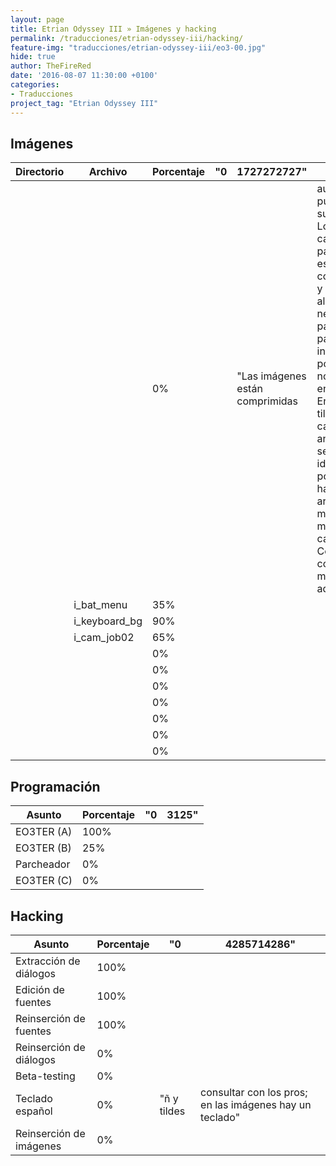 ```yaml
---
layout: page
title: Etrian Odyssey III » Imágenes y hacking
permalink: /traducciones/etrian-odyssey-iii/hacking/
feature-img: "traducciones/etrian-odyssey-iii/eo3-00.jpg"
hide: true
author: TheFireRed
date: '2016-08-07 11:30:00 +0100'
categories:
- Traducciones
project_tag: "Etrian Odyssey III"
---
```


## Imágenes
| Directorio | Archivo       | Porcentaje | "0 | 1727272727"                     |                                                                                                                                                                                                                                                                                                                                            | 
|------------|---------------|------------|----|---------------------------------|--------------------------------------------------------------------------------------------------------------------------------------------------------------------------------------------------------------------------------------------------------------------------------------------------------------------------------------------| 
|            |               | 0%         |    | "Las imágenes están comprimidas |  aunque se pueden sustituir. Los tiles de cada pantalla están combinados y ajustados al ancho necesario para cada palabra en inglés y es posible que no entren en español. En EO1 los tiles cambian de ancho según el idioma. ¿Es posible que haya algún archivo que marque las medidas en cada tile? Consultar con los pros más adelante" | 
|            | i_bat_menu    | 35%        |    |                                 |                                                                                                                                                                                                                                                                                                                                            | 
|            | i_keyboard_bg | 90%        |    |                                 |                                                                                                                                                                                                                                                                                                                                            | 
|            | i_cam_job02   | 65%        |    |                                 |                                                                                                                                                                                                                                                                                                                                            | 
|            |               | 0%         |    |                                 |                                                                                                                                                                                                                                                                                                                                            | 
|            |               | 0%         |    |                                 |                                                                                                                                                                                                                                                                                                                                            | 
|            |               | 0%         |    |                                 |                                                                                                                                                                                                                                                                                                                                            | 
|            |               | 0%         |    |                                 |                                                                                                                                                                                                                                                                                                                                            | 
|            |               | 0%         |    |                                 |                                                                                                                                                                                                                                                                                                                                            | 
|            |               | 0%         |    |                                 |                                                                                                                                                                                                                                                                                                                                            | 
|            |               | 0%         |    |                                 |                                                                                                                                                                                                                                                                                                                                            | 

## Programación
| Asunto     | Porcentaje | "0 | 3125" | 
|------------|------------|----|-------| 
| EO3TER (A) | 100%       |    |       | 
| EO3TER (B) | 25%        |    |       | 
| Parcheador | 0%         |    |       | 
| EO3TER (C) | 0%         |    |       | 

## Hacking
| Asunto                  | Porcentaje | "0          | 4285714286"                                              | 
|-------------------------|------------|-------------|----------------------------------------------------------| 
| Extracción de diálogos  | 100%       |             |                                                          | 
| Edición de fuentes      | 100%       |             |                                                          | 
| Reinserción de fuentes  | 100%       |             |                                                          | 
| Reinserción de diálogos | 0%         |             |                                                          | 
| Beta-testing            | 0%         |             |                                                          | 
| Teclado español         | 0%         | "ñ y tildes |  consultar con los pros; en las imágenes hay un teclado" | 
| Reinserción de imágenes | 0%         |             |                                                          | 
